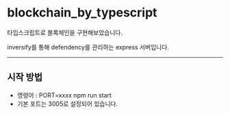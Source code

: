 # blockchain_by_typescript
타입스크립트로 블록체인을 구현해보았습니다. 

inversify를 통해 defendency를 관리하는 express 서버입니다. 

---
## 시작 방법 

- 명령어 : PORT=xxxx npm run start 
- 기본 포트는 3005로 설정되어 있습니다. 
